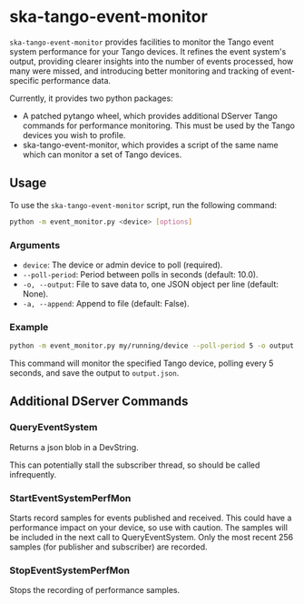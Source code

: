 # ska-tango-event-monitor

`ska-tango-event-monitor` provides facilities to monitor the Tango event system
performance for your Tango devices. It refines the event system's output, 
providing clearer insights into the number of events processed, how many were missed, 
and introducing better monitoring and tracking of event-specific performance data.

Currently, it provides two python packages:

- A patched pytango wheel, which provides additional DServer Tango commands for
performance monitoring. This must be used by the Tango devices you wish to
profile.
- ska-tango-event-monitor, which provides a script of the same name which can
monitor a set of Tango devices.

## Usage

To use the `ska-tango-event-monitor` script, run the following command:

```sh
python -m event_monitor.py <device> [options]
```

### Arguments

- `device`: The device or admin device to poll (required).
- `--poll-period`: Period between polls in seconds (default: 10.0).
- `-o, --output`: File to save data to, one JSON object per line (default: None).
- `-a, --append`: Append to file (default: False).

### Example

```sh
python -m event_monitor.py my/running/device --poll-period 5 -o output.json
```

This command will monitor the specified Tango device, polling every 5 seconds, and save the output to `output.json`.

## Additional DServer Commands

### QueryEventSystem

Returns a json blob in a DevString.

This can potentially stall the subscriber thread, so should be called
infrequently.

### StartEventSystemPerfMon

Starts record samples for events published and received.  This could have a
performance impact on your device, so use with caution.  The samples will be
included in the next call to QueryEventSystem.  Only the most recent 256 samples
(for publisher and subscriber) are recorded.

### StopEventSystemPerfMon

Stops the recording of performance samples.
